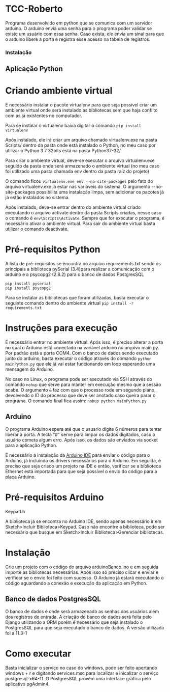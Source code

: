 # TCC-Roberto

Programa desenvolvido em python que se comunica com um servidor arduino. O arduino envia uma senha para o programa poder validar se existe um usuário com essa senha. Caso exista, ele envia um sinal para que o arduino libere a porta e registra esse acesso na tabela de registros.

### Instalação

## Aplicação Python

# Criando ambiente virtual
É necessário instalar o pacote virtualenv para que seja possível criar um ambiente virtual onde será instalado as bibliotecas sem que haja conflito com as já existentes no computador.

Para se instalar o virtualenv baixa digitar o comando `pip install virtualenv`

Após instalado, ele irá criar um arquivo chamado virtualenv.exe na pasta Scripts/ dentro da pasta onde está instalado o Python, no meu caso por utilizar o Python 3.7 32bits está na pasta Python37-32/

Para criar o ambiente virtual, deve-se executar o arquivo virtualenv.exe seguido da pasta onde será armazenado o ambiente virtual (no meu caso foi utilizado uma pasta chamada env dentro da pasta raíz do projeto)

O comando ficou `virtualenv.exe env --no-site-packages` pelo fato do arquivo virtualenv.exe já estar nas variáveis do sistema. O argumento --no-site-packages possibilita uma instalação limpa, sem adicionar os pacotes já já estão instalados no sistema.

Após instalado, deve-se entrar dentro do ambiente virtual criado executando o arquivo activate dentro da pasta Scripts criadas, nesse caso o comando é `env\Scripts\Activate`. Sempre que for executar o programa, é necessário ativar o ambiente virtual. Para sair do ambiente virtual basta utilizar o comando deactivate.

# Pré-requisitos Python
A lista de pré-requisitos se encontra no arquivo requirements.txt sendo os principais a biblioteca pySerial (3.4)para realizar a comunicação com o arduino e a psycopg2 (2.8.2) para o banco de dados PostgresSQL

```
pip install pyserial
pip install psycopg2
```

Para se instalar as bibliotecas que foram utilizadas, basta executar o seguinte comando dentro do ambiente virtual
`pip install -r requirements.txt`

# Instruções para execução
É necessário entrar no ambiente virtual. Após isso, é preciso alterar a porta no qual o Arduino está conectado na variável arduino no arquivo main.py. Por padrão está a porta COM4.
Com o banco de dados sendo executado junto do arduino, basta executar o código através do comando `python mainPython.py` que ele já vai estar funcionando em loop esperando uma mensagem do Arduino.

No caso no Linux, o programa pode ser executado via SSH através do comando `nohup` que serve para manter em execução mesmo que a sessão acabe. O argumento `&` faz com que o processo rode em segundo plano, devolvendo o ID do processo que deve ser anotado caso queira parar o programa.
O comando final fica assim: `nohup python mainPython.py`

## Arduino
O programa Arduino espera até que o usuario digite 6 números para tentar liberar a porta. A tecla "#" serve para limpar os dados digitados, caso o usuário cometa algum erro. Após isso, os dados são enviados via socket para a aplicação Python.

É necessário a instalação da [Arduino IDE](https://www.arduino.cc/en/Main/Software) para enviar o código para o Arduino, já incluindo os drivers necessários para o Arduino. Em seguida, é preciso que seja criado um projeto na IDE e então, verificar se a biblioteca Ethernet está importada para que seja possível o envio do código para a placa Arduino.

# Pré-requisitos Arduino
Keypad.h

A biblioteca já se encontra no Arduino IDE, sendo apenas necessário ir em Sketch>Incluir Biblioteca>Keypad. Caso não encontre a biblioteca, pode ser necessário que busque em Sketch>Incluir Biblioteca>Gerenciar bibliotecas.

# Instalação
Crie um projeto com o código do arquivo arduinoBanco.ino e em seguida importe as bibliotecas necessárias. Após isso só preciso clicar e enviar e verificar se o envio foi feito com sucesso. O Arduino já estará executando o código aguardando a conexão e execução da aplicação em Python.

## Banco de dados PostgresSQL

O banco de dados é onde será armazenado as senhas dos usuários além dos registros de entrada. A criação do banco de dados será feita pelo Django utilizando a ORM porém é necessário que seja instalado o PostgresSQL para que seja executado o banco de dados.
A versão utilizada foi a 11.3-1

# Como executar
Basta inicializar o serviço no caso do windows, pode ser feito apertando windows + r e digitando services.msc para localizar e inicalizar o serviço postgresql-x64-11.
O PostgresSQL provém uma interface gráfica pelo aplicativo pgAdmin4.
